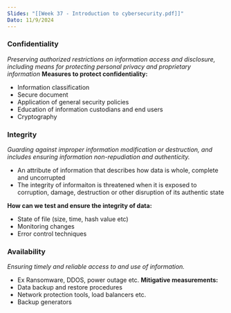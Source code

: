 ```yaml
---
Slides: "[[Week 37 - Introduction to cybersecurity.pdf]]"
Dato: 11/9/2024
---
```

### Confidentiality
*Preserving authorized restrictions on information access and disclosure, including means for protecting personal privacy and proprietary information*
**Measures to protect confidentiality:**
- Information classification
- Secure document
- Application of general security policies
- Education of information custodians and end users
- Cryptography
### Integrity
*Guarding against improper information modification or destruction, and includes ensuring information non-repudiation and authenticity.*
- An attribute of information that describes how data is whole, complete and uncorrupted
- The integrity of informaiton is threatened when it is exposed to corruption, damage, destruction or other disruption of its authentic state

**How can we test and ensure the integrity of data:**
- State of file (size, time, hash value etc)
- Monitoring changes
- Error control techniques

### Availability
*Ensuring timely and reliable access to and use of information.*
- Ex Ransomware, DDOS, power outage etc.
**Mitigative measurements:**
- Data backup and restore procedures
- Network protection tools, load balancers etc.
- Backup generators

